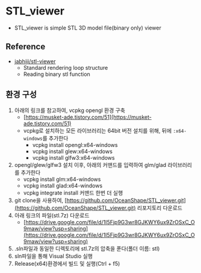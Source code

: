 # STL_viewer
- STL_viewer is simple STL 3D model file(binary only) viewer

## Reference
- [jabhiji/stl-viewer](https://github.com/jabhiji/stl-viewer)
  - Standard rendering loop structure
  - Reading binary stl function

## 환경 구성
1. 아래의 링크를 참고하여, vcpkg opengl 환경 구축
    - [https://musket-ade.tistory.com/51](https://musket-ade.tistory.com/51)
    - vcpkg로 설치하는 모든 라이브러리는 64bit 버전 설치를 위해, 뒤에 `:x64-windows`를 추가한다
      - vcpkg install opengl:x64-windows
      - vcpkg install glew:x64-windows
      - vcpkg install glfw3:x64-windows
2. opengl/glew/glfw3 설치 이후, 아래의 커맨드를 입력하여 glm/glad 라이브러리를 추가한다
    - vcpkg install glm:x64-windows
    - vcpkg install glad:x64-windows
    - vcpkg integrate install 커맨드 한번 더 실행
3. git clone을 사용하여, [https://github.com/OceanShape/STL_viewer.git](https://github.com/OceanShape/STL_viewer.git) 리포지토리 다운로드
4. 아래 링크의 파일(stl.7z) 다운로드
    - [https://drive.google.com/file/d/1I5Fjp9G3wr8GJKWY6ux9ZrOSxC_O9maw/view?usp=sharing](https://drive.google.com/file/d/1I5Fjp9G3wr8GJKWY6ux9ZrOSxC_O9maw/view?usp=sharing)
5. .sln파일과 동일한 디렉토리에 stl.7z의 압축을 푼다(폴더 이름: stl)
6. sln파일을 통해 Visual Studio 실행
7. Release(x64)환경에서 빌드 및 실행(Ctrl + f5)
